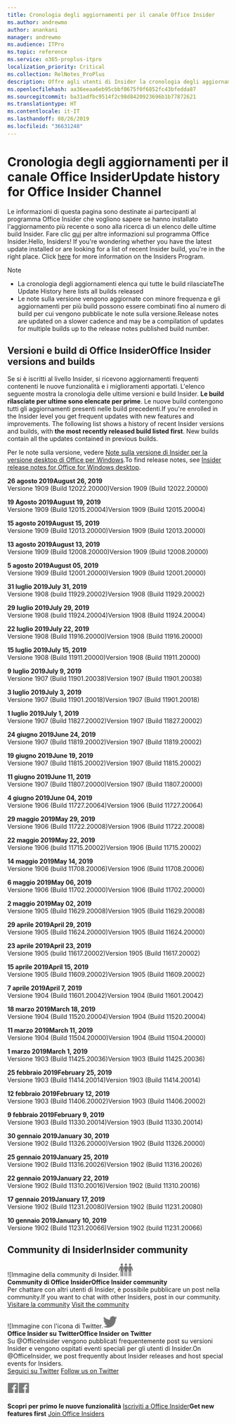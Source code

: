 ```yaml
---
title: Cronologia degli aggiornamenti per il canale Office Insider
ms.author: andrewmo
author: anankani
manager: andrewmo
ms.audience: ITPro
ms.topic: reference
ms.service: o365-proplus-itpro
localization_priority: Critical
ms.collection: RelNotes_ProPlus
description: Offre agli utenti di Insider la cronologia degli aggiornamenti relativi alle versioni pubblicate nel circuito Insider Fast di Canale mensile per desktop Windows
ms.openlocfilehash: aa36eeaa6eb95cbbf0675f0f6852fc43bfedda87
ms.sourcegitcommit: ba31adfbc9514f2c98d8420923696b1b77872621
ms.translationtype: HT
ms.contentlocale: it-IT
ms.lasthandoff: 08/26/2019
ms.locfileid: "36631248"
---
```

# <a name="update-history-for-office-insider-channel"></a><span data-ttu-id="a820f-103">Cronologia degli aggiornamenti per il canale Office Insider</span><span class="sxs-lookup"><span data-stu-id="a820f-103">Update history for Office Insider Channel</span></span>

<span data-ttu-id="a820f-p101">Le informazioni di questa pagina sono destinate ai partecipanti al programma Office Insider che vogliono sapere se hanno installato l'aggiornamento più recente o sono alla ricerca di un elenco delle ultime build Insider. Fare clic [qui](https://insider.office.com/) per altre informazioni sul programma Office Insider.</span><span class="sxs-lookup"><span data-stu-id="a820f-p101">Hello, Insiders! If you're wondering whether you have the latest update installed or are looking for a list of recent Insider build, you're in the right place. Click [here](https://insider.office.com/) for more information on the Insiders Program.</span></span>

> [!NOTE]
> - <span data-ttu-id="a820f-107">La cronologia degli aggiornamenti elenca qui tutte le build rilasciate</span><span class="sxs-lookup"><span data-stu-id="a820f-107">The Update History here lists all builds released</span></span>
> - <span data-ttu-id="a820f-108">Le note sulla versione vengono aggiornate con minore frequenza e gli aggiornamenti per più build possono essere combinati fino al numero di build per cui vengono pubblicate le note sulla versione.</span><span class="sxs-lookup"><span data-stu-id="a820f-108">Release notes are updated on a slower cadence and may be a compilation of updates for multiple builds up to the release notes published build number.</span></span>



## <a name="office-insider-versions-and-builds"></a><span data-ttu-id="a820f-109">Versioni e build di Office Insider</span><span class="sxs-lookup"><span data-stu-id="a820f-109">Office Insider versions and builds</span></span>

<span data-ttu-id="a820f-p102">Se si è iscritti al livello Insider, si ricevono aggiornamenti frequenti contenenti le nuove funzionalità e i miglioramenti apportati. L'elenco seguente mostra la cronologia delle ultime versioni e build Insider. **Le build rilasciate per ultime sono elencate per prime**. Le nuove build contengono tutti gli aggiornamenti presenti nelle build precedenti.</span><span class="sxs-lookup"><span data-stu-id="a820f-p102">If you're enrolled in the Insider level you get frequent updates with new features and improvements. The following list shows a history of recent Insider versions and builds, with **the most recently released build listed first**. New builds contain all the updates contained in previous builds.</span></span> 

<span data-ttu-id="a820f-113">Per le note sulla versione, vedere [Note sulla versione di Insider per la versione desktop di Office per Windows](https://docs.microsoft.com/it-IT/OfficeUpdates/release-notes-office-insider).</span><span class="sxs-lookup"><span data-stu-id="a820f-113">To find release notes, see [Insider release notes for Office for Windows desktop](https://docs.microsoft.com/it-IT/OfficeUpdates/release-notes-office-insider).</span></span>

[//]: # (NON RIMUOVERE)

<span data-ttu-id="a820f-115">**26 agosto 2019**</span><span class="sxs-lookup"><span data-stu-id="a820f-115">**August 26, 2019**</span></span><br/>
<span data-ttu-id="a820f-116">Versione 1909 (Build 12022.20000)</span><span class="sxs-lookup"><span data-stu-id="a820f-116">Version 1909 (Build 12022.20000)</span></span><br/>

<span data-ttu-id="a820f-117">**19 Agosto 2019**</span><span class="sxs-lookup"><span data-stu-id="a820f-117">**August 19, 2019**</span></span><br/>
<span data-ttu-id="a820f-118">Versione 1909 (Build 12015.20004)</span><span class="sxs-lookup"><span data-stu-id="a820f-118">Version 1909 (Build 12015.20004)</span></span><br/>

<span data-ttu-id="a820f-119">**15 agosto 2019**</span><span class="sxs-lookup"><span data-stu-id="a820f-119">**August 15, 2019**</span></span><br/>
<span data-ttu-id="a820f-120">Versione 1909 (Build 12013.20000)</span><span class="sxs-lookup"><span data-stu-id="a820f-120">Version 1909 (Build 12013.20000)</span></span><br/>

<span data-ttu-id="a820f-121">**13 agosto 2019**</span><span class="sxs-lookup"><span data-stu-id="a820f-121">**August 13, 2019**</span></span><br/>
<span data-ttu-id="a820f-122">Versione 1909 (Build 12008.20000)</span><span class="sxs-lookup"><span data-stu-id="a820f-122">Version 1909 (Build 12008.20000)</span></span><br/>

<span data-ttu-id="a820f-123">**5 agosto 2019**</span><span class="sxs-lookup"><span data-stu-id="a820f-123">**August 05, 2019**</span></span><br/>
<span data-ttu-id="a820f-124">Versione 1909 (Build 12001.20000)</span><span class="sxs-lookup"><span data-stu-id="a820f-124">Version 1909 (Build 12001.20000)</span></span><br/>

<span data-ttu-id="a820f-125">**31 luglio 2019**</span><span class="sxs-lookup"><span data-stu-id="a820f-125">**July 31, 2019**</span></span><br/>
<span data-ttu-id="a820f-126">Versione 1908 (build 11929.20002)</span><span class="sxs-lookup"><span data-stu-id="a820f-126">Version 1908 (Build 11929.20002)</span></span><br/>

<span data-ttu-id="a820f-127">**29 luglio 2019**</span><span class="sxs-lookup"><span data-stu-id="a820f-127">**July 29, 2019**</span></span><br/>
<span data-ttu-id="a820f-128">Versione 1908 (build 11924.20004)</span><span class="sxs-lookup"><span data-stu-id="a820f-128">Version 1908 (Build 11924.20004)</span></span><br/>

<span data-ttu-id="a820f-129">**22 luglio 2019**</span><span class="sxs-lookup"><span data-stu-id="a820f-129">**July 22, 2019**</span></span><br/>
<span data-ttu-id="a820f-130">Versione 1908 (Build 11916.20000)</span><span class="sxs-lookup"><span data-stu-id="a820f-130">Version 1908 (Build 11916.20000)</span></span><br/>

<span data-ttu-id="a820f-131">**15 luglio 2019**</span><span class="sxs-lookup"><span data-stu-id="a820f-131">**July 15, 2019**</span></span><br/>
<span data-ttu-id="a820f-132">Versione 1908 (Build 11911.20000)</span><span class="sxs-lookup"><span data-stu-id="a820f-132">Version 1908 (Build 11911.20000)</span></span><br/>

<span data-ttu-id="a820f-133">**9 luglio 2019**</span><span class="sxs-lookup"><span data-stu-id="a820f-133">**July 9, 2019**</span></span><br/>
<span data-ttu-id="a820f-134">Versione 1907 (Build 11901.20038)</span><span class="sxs-lookup"><span data-stu-id="a820f-134">Version 1907 (Build 11901.20038)</span></span><br/>

<span data-ttu-id="a820f-135">**3 luglio 2019**</span><span class="sxs-lookup"><span data-stu-id="a820f-135">**July 3, 2019**</span></span><br/>
<span data-ttu-id="a820f-136">Versione 1907 (Build 11901.20018)</span><span class="sxs-lookup"><span data-stu-id="a820f-136">Version 1907 (Build 11901.20018)</span></span><br/>

<span data-ttu-id="a820f-137">**1 luglio 2019**</span><span class="sxs-lookup"><span data-stu-id="a820f-137">**July 1, 2019**</span></span><br/>
<span data-ttu-id="a820f-138">Versione 1907 (Build 11827.20002)</span><span class="sxs-lookup"><span data-stu-id="a820f-138">Version 1907 (Build 11827.20002)</span></span><br/>

<span data-ttu-id="a820f-139">**24 giugno 2019**</span><span class="sxs-lookup"><span data-stu-id="a820f-139">**June 24, 2019**</span></span><br/>
<span data-ttu-id="a820f-140">Versione 1907 (Build 11819.20002)</span><span class="sxs-lookup"><span data-stu-id="a820f-140">Version 1907 (Build 11819.20002)</span></span><br/>

<span data-ttu-id="a820f-141">**19 giugno 2019**</span><span class="sxs-lookup"><span data-stu-id="a820f-141">**June 19, 2019**</span></span><br/>
<span data-ttu-id="a820f-142">Versione 1907 (Build 11815.20002)</span><span class="sxs-lookup"><span data-stu-id="a820f-142">Version 1907 (Build 11815.20002)</span></span><br/>

<span data-ttu-id="a820f-143">**11 giugno 2019**</span><span class="sxs-lookup"><span data-stu-id="a820f-143">**June 11, 2019**</span></span><br/>
<span data-ttu-id="a820f-144">Versione 1907 (Build 11807.20000)</span><span class="sxs-lookup"><span data-stu-id="a820f-144">Version 1907 (Build 11807.20000)</span></span><br/>

<span data-ttu-id="a820f-145">**4 giugno 2019**</span><span class="sxs-lookup"><span data-stu-id="a820f-145">**June 04, 2019**</span></span><br/>
<span data-ttu-id="a820f-146">Versione 1906 (Build 11727.20064)</span><span class="sxs-lookup"><span data-stu-id="a820f-146">Version 1906 (Build 11727.20064)</span></span><br/>


<span data-ttu-id="a820f-147">**29 maggio 2019**</span><span class="sxs-lookup"><span data-stu-id="a820f-147">**May 29, 2019**</span></span><br/>
<span data-ttu-id="a820f-148">Versione 1906 (Build 11722.20008)</span><span class="sxs-lookup"><span data-stu-id="a820f-148">Version 1906 (Build 11722.20008)</span></span><br/>

<span data-ttu-id="a820f-149">**22 maggio 2019**</span><span class="sxs-lookup"><span data-stu-id="a820f-149">**May 22, 2019**</span></span><br/> <span data-ttu-id="a820f-150">Versione 1906 (build 11715.20002)</span><span class="sxs-lookup"><span data-stu-id="a820f-150">Version 1906 (Build 11715.20002)</span></span><br/> 

<span data-ttu-id="a820f-151">**14 maggio 2019**</span><span class="sxs-lookup"><span data-stu-id="a820f-151">**May 14, 2019**</span></span><br/> <span data-ttu-id="a820f-152">Versione 1906 (build 11708.20006)</span><span class="sxs-lookup"><span data-stu-id="a820f-152">Version 1906 (Build 11708.20006)</span></span><br/>

<span data-ttu-id="a820f-153">**6 maggio 2019**</span><span class="sxs-lookup"><span data-stu-id="a820f-153">**May 06, 2019**</span></span><br/>
<span data-ttu-id="a820f-154">Versione 1906 (Build 11702.20000)</span><span class="sxs-lookup"><span data-stu-id="a820f-154">Version 1906 (Build 11702.20000)</span></span><br/>

<span data-ttu-id="a820f-155">**2 maggio 2019**</span><span class="sxs-lookup"><span data-stu-id="a820f-155">**May 02, 2019**</span></span><br/>
<span data-ttu-id="a820f-156">Versione 1905 (Build 11629.20008)</span><span class="sxs-lookup"><span data-stu-id="a820f-156">Version 1905 (Build 11629.20008)</span></span><br/>

<span data-ttu-id="a820f-157">**29 aprile 2019**</span><span class="sxs-lookup"><span data-stu-id="a820f-157">**April 29, 2019**</span></span><br/>
<span data-ttu-id="a820f-158">Versione 1905 (Build 11624.20000)</span><span class="sxs-lookup"><span data-stu-id="a820f-158">Version 1905 (Build 11624.20000)</span></span><br/>

<span data-ttu-id="a820f-159">**23 aprile 2019**</span><span class="sxs-lookup"><span data-stu-id="a820f-159">**April 23, 2019**</span></span><br/> <span data-ttu-id="a820f-160">Versione 1905 (build 11617.20002)</span><span class="sxs-lookup"><span data-stu-id="a820f-160">Version 1905 (Build 11617.20002)</span></span><br/>

<span data-ttu-id="a820f-161">**15 aprile 2019**</span><span class="sxs-lookup"><span data-stu-id="a820f-161">**April 15, 2019**</span></span><br/> <span data-ttu-id="a820f-162">Versione 1905 (Build 11609.20002)</span><span class="sxs-lookup"><span data-stu-id="a820f-162">Version 1905 (Build 11609.20002)</span></span><br/>

<span data-ttu-id="a820f-163">**7 aprile 2019**</span><span class="sxs-lookup"><span data-stu-id="a820f-163">**April 7, 2019**</span></span><br/> <span data-ttu-id="a820f-164">Versione 1904 (Build 11601.20042)</span><span class="sxs-lookup"><span data-stu-id="a820f-164">Version 1904 (Build 11601.20042)</span></span><br/>

<span data-ttu-id="a820f-165">**18 marzo 2019**</span><span class="sxs-lookup"><span data-stu-id="a820f-165">**March 18, 2019**</span></span><br/> <span data-ttu-id="a820f-166">Versione 1904 (Build 11520.20004)</span><span class="sxs-lookup"><span data-stu-id="a820f-166">Version 1904 (Build 11520.20004)</span></span><br/>

<span data-ttu-id="a820f-167">**11 marzo 2019**</span><span class="sxs-lookup"><span data-stu-id="a820f-167">**March 11, 2019**</span></span><br/> <span data-ttu-id="a820f-168">Versione 1904 (Build 11504.20000)</span><span class="sxs-lookup"><span data-stu-id="a820f-168">Version 1904 (Build 11504.20000)</span></span><br/>

<span data-ttu-id="a820f-169">**1 marzo 2019**</span><span class="sxs-lookup"><span data-stu-id="a820f-169">**March 1, 2019**</span></span><br/> <span data-ttu-id="a820f-170">Versione 1903 (Build 11425.20036)</span><span class="sxs-lookup"><span data-stu-id="a820f-170">Version 1903 (Build 11425.20036)</span></span><br/> 

<span data-ttu-id="a820f-171">**25 febbraio 2019**</span><span class="sxs-lookup"><span data-stu-id="a820f-171">**February 25, 2019**</span></span><br/> <span data-ttu-id="a820f-172">Versione 1903 (Build 11414.20014)</span><span class="sxs-lookup"><span data-stu-id="a820f-172">Version 1903 (Build 11414.20014)</span></span><br/> 

<span data-ttu-id="a820f-173">**12 febbraio 2019**</span><span class="sxs-lookup"><span data-stu-id="a820f-173">**February 12, 2019**</span></span><br/> <span data-ttu-id="a820f-174">Versione 1903 (Build 11406.20002)</span><span class="sxs-lookup"><span data-stu-id="a820f-174">Version 1903 (Build 11406.20002)</span></span><br/> 

<span data-ttu-id="a820f-175">**9 febbraio 2019**</span><span class="sxs-lookup"><span data-stu-id="a820f-175">**February 9, 2019**</span></span><br/> <span data-ttu-id="a820f-176">Versione 1903 (Build 11330.20014)</span><span class="sxs-lookup"><span data-stu-id="a820f-176">Version 1903 (Build 11330.20014)</span></span><br/> 

<span data-ttu-id="a820f-177">**30 gennaio 2019**</span><span class="sxs-lookup"><span data-stu-id="a820f-177">**January 30, 2019**</span></span><br/> <span data-ttu-id="a820f-178">Versione 1902 (Build 11326.20000)</span><span class="sxs-lookup"><span data-stu-id="a820f-178">Version 1902 (Build 11326.20000)</span></span><br/> 

<span data-ttu-id="a820f-179">**25 gennaio 2019**</span><span class="sxs-lookup"><span data-stu-id="a820f-179">**January 25, 2019**</span></span><br/> <span data-ttu-id="a820f-180">Versione 1902 (Build 11316.20026)</span><span class="sxs-lookup"><span data-stu-id="a820f-180">Version 1902 (Build 11316.20026)</span></span><br/> 

<span data-ttu-id="a820f-181">**22 gennaio 2019**</span><span class="sxs-lookup"><span data-stu-id="a820f-181">**January 22, 2019**</span></span><br/> <span data-ttu-id="a820f-182">Versione 1902 (Build 11310.20016)</span><span class="sxs-lookup"><span data-stu-id="a820f-182">Version 1902 (Build 11310.20016)</span></span><br/> 

<span data-ttu-id="a820f-183">**17 gennaio 2019**</span><span class="sxs-lookup"><span data-stu-id="a820f-183">**January 17, 2019**</span></span><br/> <span data-ttu-id="a820f-184">Versione 1902 (Build 11231.20080)</span><span class="sxs-lookup"><span data-stu-id="a820f-184">Version 1902 (Build 11231.20080)</span></span><br/>

<span data-ttu-id="a820f-185">**10 gennaio 2019**</span><span class="sxs-lookup"><span data-stu-id="a820f-185">**January 10, 2019**</span></span><br/> <span data-ttu-id="a820f-186">Versione 1902 (Build 11231.20066)</span><span class="sxs-lookup"><span data-stu-id="a820f-186">Version 1902 (build 11231.20066)</span></span><br/> 


## <a name="insider-community"></a><span data-ttu-id="a820f-187">Community di Insider</span><span class="sxs-lookup"><span data-stu-id="a820f-187">Insider community</span></span>

<span data-ttu-id="a820f-188">![Immagine della community di Insider.</span><span class="sxs-lookup"><span data-stu-id="a820f-188">![Image showing insider community.</span></span> ](images/insidercommunity.png) <br/>
<span data-ttu-id="a820f-189">**Community di Office Insider**</span><span class="sxs-lookup"><span data-stu-id="a820f-189">**Office Insider community**</span></span><br/> <span data-ttu-id="a820f-190">Per chattare con altri utenti di Insider, è possibile pubblicare un post nella community.</span><span class="sxs-lookup"><span data-stu-id="a820f-190">If you want to chat with other Insiders, post in our community.</span></span><br/><span data-ttu-id="a820f-191"> 
[Visitare la community](https://go.microsoft.com/fwlink/?linkid=843493)</span><span class="sxs-lookup"><span data-stu-id="a820f-191"> 
[Visit the community](https://go.microsoft.com/fwlink/?linkid=843493)</span></span><br/> 

<span data-ttu-id="a820f-192">![Immagine con l'icona di Twitter.</span><span class="sxs-lookup"><span data-stu-id="a820f-192">![Image showing twitter icon.</span></span> ](images/twitter.png)<br/>
<span data-ttu-id="a820f-193">**Office Insider su Twitter**</span><span class="sxs-lookup"><span data-stu-id="a820f-193">**Office Insider on Twitter**</span></span><br/> <span data-ttu-id="a820f-194">Su @OfficeInsider vengono pubblicati frequentemente post su versioni Insider e vengono ospitati eventi speciali per gli utenti di Insider.</span><span class="sxs-lookup"><span data-stu-id="a820f-194">On @OfficeInsider, we post frequently about Insider releases and host special events for Insiders.</span></span><br/><span data-ttu-id="a820f-195"> 
[Seguici su Twitter](https://go.microsoft.com/fwlink/?linkid=717717)</span><span class="sxs-lookup"><span data-stu-id="a820f-195"> 
[Follow us on Twitter](https://go.microsoft.com/fwlink/?linkid=717717)</span></span><br/> 

<span data-ttu-id="a820f-196">[
  ![Immagine con l'icona di Facebook. ](images/facebook.png)](https://www.facebook.com/sharer.php?u=https://support.office.com/it-IT/article/Update-history-for-Office-Insider-for-Windows-desktop-64bbb317-972a-4933-8b82-cc866f0b067c)</span><span class="sxs-lookup"><span data-stu-id="a820f-196">[![Image showing Facebook icon. ](images/facebook.png)](https://www.facebook.com/sharer.php?u=https://support.office.com/en-us/article/Update-history-for-Office-Insider-for-Windows-desktop-64bbb317-972a-4933-8b82-cc866f0b067c)</span></span>


<span data-ttu-id="a820f-197">**Scopri per primo le nuove funzionalità**
[Iscriviti a Office Insider](https://insider.office.com/)</span><span class="sxs-lookup"><span data-stu-id="a820f-197">**Get new features first**
[Join Office Insiders](https://insider.office.com/)</span></span>